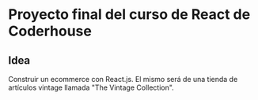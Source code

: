 # Proyecto final del curso de React de Coderhouse

## Idea

Construir un ecommerce con React.js. El mismo será de una tienda de artículos vintage llamada "The Vintage Collection".

